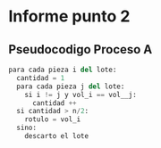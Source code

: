 # Informe punto 2
## Pseudocodigo Proceso A
```python
para cada pieza i del lote:
  cantidad = 1
  para cada pieza j del lote:
    si i != j y vol_i == vol__j:
      cantidad ++
  si cantidad > n/2:
    rotulo = vol_i
  sino:
    descarto el lote
